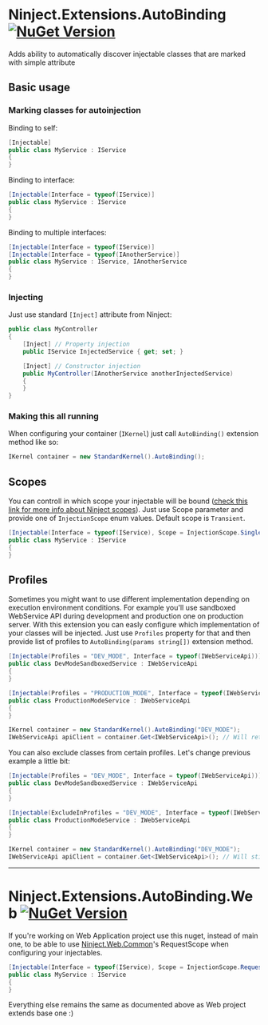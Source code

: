# Ninject.Extensions.AutoBinding [![NuGet Version](http://img.shields.io/nuget/v/Ninject.Extensions.AutoBinding.svg?style=flat)](https://www.nuget.org/packages/Ninject.Extensions.AutoBinding)
Adds ability to automatically discover injectable classes that are marked with simple attribute

## Basic usage

### Marking classes for autoinjection

Binding to self:
```csharp
[Injectable]
public class MyService : IService
{
}
```

Binding to interface:
```csharp
[Injectable(Interface = typeof(IService)]
public class MyService : IService
{
}
```

Binding to multiple interfaces:
```csharp
[Injectable(Interface = typeof(IService)]
[Injectable(Interface = typeof(IAnotherService)]
public class MyService : IService, IAnotherService
{
}
```

### Injecting

Just use standard ``[Inject]`` attribute from Ninject:

```csharp
public class MyController
{
	[Inject] // Property injection
	public IService InjectedService { get; set; }

	[Inject] // Constructor injection
	public MyController(IAnotherService anotherInjectedService)
	{
	}
}
```

### Making this all running

When configuring your container (``IKernel``) just call ``AutoBinding()`` extension method like so:

```csharp
IKernel container = new StandardKernel().AutoBinding();
```

## Scopes

You can controll in which scope your injectable will be bound ([check this link for more info about Ninject scopes](https://github.com/ninject/ninject/wiki/Object-Scopes)). Just use Scope parameter and provide one of ``InjectionScope`` enum values. Default scope is ``Transient``.

```csharp
[Injectable(Interface = typeof(IService), Scope = InjectionScope.Singleton]
public class MyService : IService
{
}
```

## Profiles

Sometimes you might want to use different implementation depending on execution environment conditions. For example you'll use sandboxed WebService API during development and production one on production server. With this extension you can easly configure which implementation of your classes will be injected. Just use ``Profiles`` property for that and then provide list of profiles to ``AutoBinding(params string[])`` extension method.

```csharp
[Injectable(Profiles = "DEV_MODE", Interface = typeof(IWebServiceApi))]
public class DevModeSandboxedService : IWebServiceApi
{
}

[Injectable(Profiles = "PRODUCTION_MODE", Interface = typeof(IWebServiceApi))]
public class ProductionModeService : IWebServiceApi
{
}

IKernel container = new StandardKernel().AutoBinding("DEV_MODE");
IWebServiceApi apiClient = container.Get<IWebServiceApi>(); // Will return DevModeSandboxedService implementation
```

You can also exclude classes from certain profiles. Let's change previous example a little bit:

```csharp
[Injectable(Profiles = "DEV_MODE", Interface = typeof(IWebServiceApi))]
public class DevModeSandboxedService : IWebServiceApi
{
}

[Injectable(ExcludeInProfiles = "DEV_MODE", Interface = typeof(IWebServiceApi))] // Here instead of providing explicit profile name you can exclude that injectable from DEV_MODE profile.
public class ProductionModeService : IWebServiceApi
{
}

IKernel container = new StandardKernel().AutoBinding("DEV_MODE");
IWebServiceApi apiClient = container.Get<IWebServiceApi>(); // Will still return DevModeSandboxedService implementation
```

---


# Ninject.Extensions.AutoBinding.Web [![NuGet Version](http://img.shields.io/nuget/v/Ninject.Extensions.AutoBinding.Web.svg?style=flat)](https://www.nuget.org/packages/Ninject.Extensions.AutoBinding.Web)
If you're working on Web Application project use this nuget, instead of main one, to be able to use [Ninject.Web.Common](https://github.com/ninject/Ninject.Web.Common)'s RequestScope when configuring your injectables.

```csharp
[Injectable(Interface = typeof(IService), Scope = InjectionScope.Request]
public class MyService : IService
{
}
```

Everything else remains the same as documented above as Web project extends base one :)